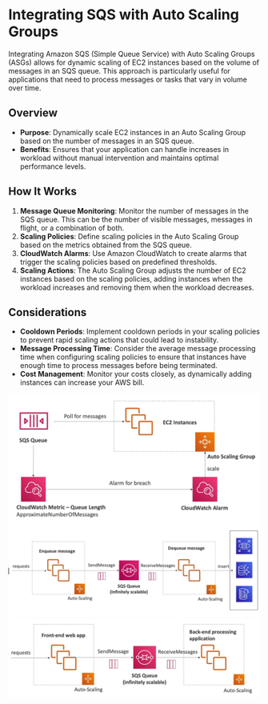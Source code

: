 # Integrating SQS with Auto Scaling Groups

Integrating Amazon SQS (Simple Queue Service) with Auto Scaling Groups (ASGs) allows for dynamic scaling of EC2 instances based on the volume of messages in an SQS queue. This approach is particularly useful for applications that need to process messages or tasks that vary in volume over time.

## Overview

- **Purpose**: Dynamically scale EC2 instances in an Auto Scaling Group based on the number of messages in an SQS queue.
- **Benefits**: Ensures that your application can handle increases in workload without manual intervention and maintains optimal performance levels.

## How It Works

1. **Message Queue Monitoring**: Monitor the number of messages in the SQS queue. This can be the number of visible messages, messages in flight, or a combination of both.
2. **Scaling Policies**: Define scaling policies in the Auto Scaling Group based on the metrics obtained from the SQS queue.
3. **CloudWatch Alarms**: Use Amazon CloudWatch to create alarms that trigger the scaling policies based on predefined thresholds.
4. **Scaling Actions**: The Auto Scaling Group adjusts the number of EC2 instances based on the scaling policies, adding instances when the workload increases and removing them when the workload decreases.

## Considerations

- **Cooldown Periods**: Implement cooldown periods in your scaling policies to prevent rapid scaling actions that could lead to instability.
- **Message Processing Time**: Consider the average message processing time when configuring scaling policies to ensure that instances have enough time to process messages before being terminated.
- **Cost Management**: Monitor your costs closely, as dynamically adding instances can increase your AWS bill.

![Integrating SQS with Auto Scaling Groups](../../resources/images/sqs/sqs-asg.png)
![Integrating SQS with Auto Scaling Groups](../../resources/images/sqs/sqs-asg-2.png)
![Integrating SQS with Auto Scaling Groups](../../resources/images/sqs/sqs-asg-3.png)
